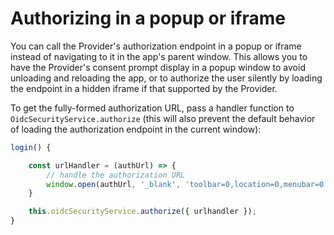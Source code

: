 # Authorizing in a popup or iframe

You can call the Provider's authorization endpoint in a popup or iframe instead of navigating to it in the app's parent window.
This allows you to have the Provider's consent prompt display in a popup window to avoid unloading and reloading the app,
or to authorize the user silently by loading the endpoint in a hidden iframe if that supported by the Provider.

To get the fully-formed authorization URL, pass a handler function to `OidcSecurityService.authorize`
(this will also prevent the default behavior of loading the authorization endpoint in the current window):

```typescript
login() {

    const urlHandler = (authUrl) => {
        // handle the authorization URL
        window.open(authUrl, '_blank', 'toolbar=0,location=0,menubar=0');
    }

    this.oidcSecurityService.authorize({ urlhandler });
}
```
